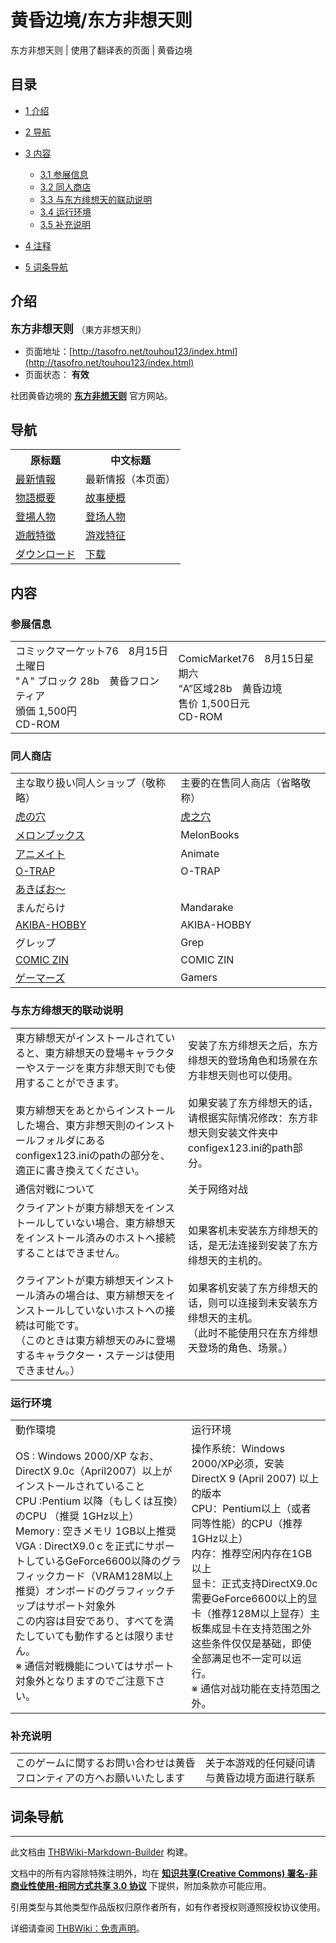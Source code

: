 # 黄昏边境/东方非想天则

<!-- source html: G:\repos\THBWiki-Markdown-Builder\THBWikiMarkdown\Temp\main\c\c1\ns0%3A%E9%BB%84%E6%98%8F%E8%BE%B9%E5%A2%83%2F%E4%B8%9C%E6%96%B9%E9%9D%9E%E6%83%B3%E5%A4%A9%E5%88%99.html -->

东方非想天则 | 使用了翻译表的页面 | 黄昏边境

  
  

  

## 目录

- [1 介绍](#介绍)
- [2 导航](#导航)
- [3 内容](#内容)

  - [3.1 参展信息](#参展信息)
  - [3.2 同人商店](#同人商店)
  - [3.3 与东方绯想天的联动说明](#与东方绯想天的联动说明)
  - [3.4 运行环境](#运行环境)
  - [3.5 补充说明](#补充说明)



- [4 注释](#注释)
- [5 词条导航](#词条导航)




## 介绍
  
<big> **东方非想天则** </big>（東方非想天則）
  

- 页面地址：[http://tasofro.net/touhou123/index.html](http://tasofro.net/touhou123/index.html)
- 页面状态： **有效** 

  
社团黄昏边境的 **[东方非想天则](./东方非想天则.md)** 官方网站。
  

## 导航

<table>

<tbody><tr>
<th>原标题</th>
<th>中文标题
</th></tr>
<tr>
<td><a rel="nofollow" class="external text" href="http://tasofro.net/touhou123/index.html">最新情報</a></td>
<td>最新情报（本页面）
</td></tr>
<tr>
<td><a rel="nofollow" class="external text" href="http://tasofro.net/touhou123/story.html">物語概要</a></td>
<td><a href="./黄昏边境-东方非想天则-story.md" title="黄昏边境/东方非想天则/story">故事梗概</a>
</td></tr>
<tr>
<td><a rel="nofollow" class="external text" href="http://tasofro.net/touhou123/chara.html">登場人物</a></td>
<td><a href="./黄昏边境-东方非想天则-chara.md" title="黄昏边境/东方非想天则/chara">登场人物</a>
</td></tr>
<tr>
<td><a rel="nofollow" class="external text" href="http://tasofro.net/touhou123/game.html">遊戲特徵</a></td>
<td><a href="./黄昏边境-东方非想天则-game.md" title="黄昏边境/东方非想天则/game">游戏特征</a>
</td></tr>
<tr>
<td><a rel="nofollow" class="external text" href="http://tasofro.net/touhou123/download.html">ダウンロード</a></td>
<td><a href="./黄昏边境-东方非想天则-download.md" title="黄昏边境/东方非想天则/download">下载</a>
</td></tr></tbody></table>


## 内容
[](./文件-东方非想天则封面.jpg.md)
### 参展信息

<table><tbody><tr class="tt-content" id="参展信息-1" data-pos="&#91;&quot;\u53c2\u5c55\u4fe1\u606f&quot;,1&#93;"><td class="tt-ja" lang="ja"><div class="poem">コミックマーケット76　8月15日土曜日<br>"Ａ" ブロック 28b　黄昏フロンティア<br>頒価 1,500円<br>CD-ROM</div></td><td class="tt-zh" lang="zh"><div class="poem">ComicMarket76　8月15日星期六<br>“A”区域28b　黄昏边境<br>售价 1,500日元<br>CD-ROM<br></div></td></tr></tbody></table>


### 同人商店

<table><tbody><tr class="tt-content-header" id="同人商店-1" data-pos="&#91;&quot;\u540c\u4eba\u5546\u5e97&quot;,1&#93;"><td class="tt-jah" lang="ja"><div class="poem">主な取り扱い同人ショップ（敬称略）</div></td><td class="tt-zhh" lang="zh"><div class="poem">主要的在售同人商店（省略敬称）</div></td></tr><tr class="tt-content" id="同人商店-2" data-pos="&#91;&quot;\u540c\u4eba\u5546\u5e97&quot;,2&#93;"><td class="tt-ja" lang="ja"><div class="poem"><a rel="nofollow" class="external text" href="http://www.toranoana.jp/mailorder/article/04/0010/19/00/040010190023.html">虎の穴</a></div></td><td class="tt-zh" lang="zh"><div class="poem"><a href="./虎之穴.md" title="虎之穴">虎之穴</a></div></td></tr><tr class="tt-content" id="同人商店-3" data-pos="&#91;&quot;\u540c\u4eba\u5546\u5e97&quot;,3&#93;"><td class="tt-ja" lang="ja"><div class="poem"><a rel="nofollow" class="external text" href="https://www.melonbooks.co.jp/detail/detail.php?product_id=31950">メロンブックス</a></div></td><td class="tt-zh" lang="zh"><div class="poem">MelonBooks</div></td></tr><tr class="tt-content" id="同人商店-4" data-pos="&#91;&quot;\u540c\u4eba\u5546\u5e97&quot;,4&#93;"><td class="tt-ja" lang="ja"><div class="poem"><a rel="nofollow" class="external text" href="http://www.animate-onlineshop.jp/pn/【同人ソフト】東方非想天則 超弩級ギニョルの謎を追え/pd/58479/">アニメイト</a></div></td><td class="tt-zh" lang="zh"><div class="poem">Animate</div></td></tr><tr class="tt-content" id="同人商店-5" data-pos="&#91;&quot;\u540c\u4eba\u5546\u5e97&quot;,5&#93;"><td class="tt-ja" lang="ja"><div class="poem"><a rel="nofollow" class="external text" href="http://www.o-trap.com/cgi-bin/cargo/item.cgi?file=A.all&amp;strings=99056633">O-TRAP</a></div></td><td class="tt-zh" lang="zh"><div class="poem">O-TRAP</div></td></tr><tr class="tt-content" id="同人商店-6" data-pos="&#91;&quot;\u540c\u4eba\u5546\u5e97&quot;,6&#93;"><td class="tt-ja" lang="ja"><div class="poem"><a rel="nofollow" class="external text" href="http://www.akibaoo.com/c/item/2600020019174/">あきばお～</a></div></td><td class="tt-zh" lang="zh"><div class="poem"></div></td></tr><tr class="tt-content" id="同人商店-7" data-pos="&#91;&quot;\u540c\u4eba\u5546\u5e97&quot;,7&#93;"><td class="tt-ja" lang="ja"><div class="poem">まんだらけ</div></td><td class="tt-zh" lang="zh"><div class="poem">Mandarake</div></td></tr><tr class="tt-content" id="同人商店-8" data-pos="&#91;&quot;\u540c\u4eba\u5546\u5e97&quot;,8&#93;"><td class="tt-ja" lang="ja"><div class="poem"><a rel="nofollow" class="external text" href="http://ec.akbh.jp/products/detail.php?product_id=2100000000227">AKIBA-HOBBY</a></div></td><td class="tt-zh" lang="zh"><div class="poem">AKIBA-HOBBY</div></td></tr><tr class="tt-content" id="同人商店-9" data-pos="&#91;&quot;\u540c\u4eba\u5546\u5e97&quot;,9&#93;"><td class="tt-ja" lang="ja"><div class="poem">グレップ</div></td><td class="tt-zh" lang="zh"><div class="poem">Grep</div></td></tr><tr class="tt-content" id="同人商店-10" data-pos="&#91;&quot;\u540c\u4eba\u5546\u5e97&quot;,10&#93;"><td class="tt-ja" lang="ja"><div class="poem"><a rel="nofollow" class="external text" href="http://shop.comiczin.jp/products/detail.php?product_id=2863">COMIC ZIN</a></div></td><td class="tt-zh" lang="zh"><div class="poem">COMIC ZIN</div></td></tr><tr class="tt-content" id="同人商店-11" data-pos="&#91;&quot;\u540c\u4eba\u5546\u5e97&quot;,11&#93;"><td class="tt-ja" lang="ja"><div class="poem"><a rel="nofollow" class="external text" href="http://www.gamers-onlineshop.jp/pn/pd/10093928/">ゲーマーズ</a></div></td><td class="tt-zh" lang="zh"><div class="poem">Gamers<br></div></td></tr></tbody></table>


### 与东方绯想天的联动说明

<table><tbody><tr class="tt-content" id="与东方绯想天的联动说明-1" data-pos="&#91;&quot;\u4e0e\u4e1c\u65b9\u7eef\u60f3\u5929\u7684\u8054\u52a8\u8bf4\u660e&quot;,1&#93;"><td class="tt-ja" lang="ja"><div class="poem">東方緋想天がインストールされていると、東方緋想天の登場キャラクターやステージを東方非想天則でも使用することができます。<br><br>東方緋想天をあとからインストールした場合、東方非想天則のインストールフォルダにあるconfigex123.iniのpathの部分を、適正に書き換えてください。</div></td><td class="tt-zh" lang="zh"><div class="poem">安装了东方绯想天之后，东方绯想天的登场角色和场景在东方非想天则也可以使用。<br><br>如果安装了东方绯想天的话，请根据实际情况修改：东方非想天则安装文件夹中configex123.ini的path部分。</div></td></tr><tr class="tt-content-header" id="与东方绯想天的联动说明-2" data-pos="&#91;&quot;\u4e0e\u4e1c\u65b9\u7eef\u60f3\u5929\u7684\u8054\u52a8\u8bf4\u660e&quot;,2&#93;"><td class="tt-jah" lang="ja"><div class="poem">通信対戦について</div></td><td class="tt-zhh" lang="zh"><div class="poem">关于网络对战</div></td></tr><tr class="tt-content" id="与东方绯想天的联动说明-3" data-pos="&#91;&quot;\u4e0e\u4e1c\u65b9\u7eef\u60f3\u5929\u7684\u8054\u52a8\u8bf4\u660e&quot;,3&#93;"><td class="tt-ja" lang="ja"><div class="poem">クライアントが東方緋想天をインストールしていない場合、東方緋想天をインストール済みのホストへ接続することはできません。<br><br>クライアントが東方緋想天インストール済みの場合は、東方緋想天をインストールしていないホストへの接続は可能です。<br>（このときは東方緋想天のみに登場するキャラクター・ステージは使用できません。）</div></td><td class="tt-zh" lang="zh"><div class="poem">如果客机未安装东方绯想天的话，是无法连接到安装了东方绯想天的主机的。<br><br>如果客机安装了东方绯想天的话，则可以连接到未安装东方绯想天的主机。<br>（此时不能使用只在东方绯想天登场的角色、场景。）<br></div></td></tr></tbody></table>


### 运行环境

<table><tbody><tr class="tt-content-header" id="运行环境-1" data-pos="&#91;&quot;\u8fd0\u884c\u73af\u5883&quot;,1&#93;"><td class="tt-jah" lang="ja"><div class="poem">動作環境</div></td><td class="tt-zhh" lang="zh"><div class="poem">运行环境</div></td></tr><tr class="tt-content" id="运行环境-2" data-pos="&#91;&quot;\u8fd0\u884c\u73af\u5883&quot;,2&#93;"><td class="tt-ja" lang="ja"><div class="poem">OS&#160;: Windows 2000/XP なお、DirectX 9.0c（April2007）以上がインストールされていること<br>CPU :Pentium 以降（もしくは互換）のCPU （推奨 1GHz以上）<br>Memory&#160;: 空きメモリ 1GB以上推奨<br>VGA&#160;: DirectX9.0ｃを正式にサポートしているGeForce6600以降のグラフィックカード（VRAM128M以上推奨）オンボードのグラフィックチップはサポート対象外<br>この内容は目安であり、すべてを満たしていても動作するとは限りません。<br>※ 通信対戦機能についてはサポート対象外となりますのでご注意下さい。</div></td><td class="tt-zh" lang="zh"><div class="poem">操作系统：Windows 2000/XP必须，安装 DirectX 9 (April 2007) 以上的版本<br>CPU：Pentium以上（或者同等性能）的CPU（推荐1GHz以上）<br>内存：推荐空闲内存在1GB以上<br>显卡：正式支持DirectX9.0c需要GeForce6600以上的显卡（推荐128M以上显存）主板集成显卡在支持范围之外<br>这些条件仅仅是基础，即使全部满足也不一定可以运行。<br>※ 通信对战功能在支持范围之外。<br></div></td></tr></tbody></table>


### 补充说明

<table><tbody><tr class="tt-content" id="补充说明-1" data-pos="&#91;&quot;\u8865\u5145\u8bf4\u660e&quot;,1&#93;"><td class="tt-ja" lang="ja"><div class="poem">このゲームに関するお問い合わせは黄昏フロンティアの方へお願いいたします</div></td><td class="tt-zh" lang="zh"><div class="poem">关于本游戏的任何疑问请与黄昏边境方面进行联系<br></div></td></tr></tbody></table>



## 词条导航
  
  

  





---

此文档由 [THBWiki-Markdown-Builder](https://github.com/Delsin-Yu/THBWiki-Markdown-Builder) 构建。

文档中的所有内容除特殊注明外，均在 [**知识共享(Creative Commons) 署名-非商业性使用-相同方式共享 3.0 协议**](https://creativecommons.org/licenses/by-sa/3.0/deed.zh-hans) 下提供，附加条款亦可能应用。

引用类型与其他类型作品版权归原作者所有，如有作者授权则遵照授权协议使用。

详细请查阅 [THBWiki：免责声明](https://thbwiki.cc/THBWiki:%E5%85%8D%E8%B4%A3%E5%A3%B0%E6%98%8E)。

